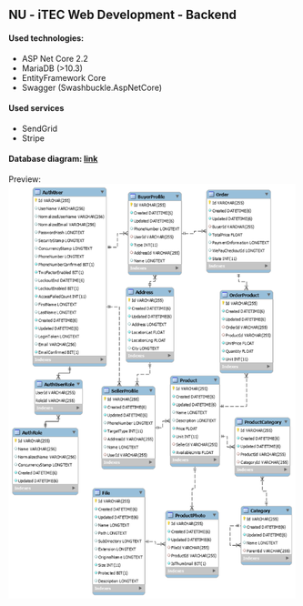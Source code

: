 ## NU - iTEC Web Development - Backend

#### Used technologies: 
* ASP Net Core 2.2
* MariaDB (>10.3)
* EntityFramework Core
* Swagger (Swashbuckle.AspNetCore)
#### Used services
* SendGrid
* Stripe

#### Database diagram: [link][logo]
Preview:
![Database diagram][logo]

[logo]: ./diagram-3.png "Database diagram"